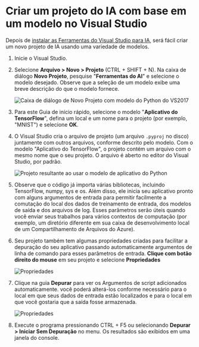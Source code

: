---
---
# <a name="create-an-ai-project-from-a-template-in-visual-studio"></a>Criar um projeto do IA com base em um modelo no Visual Studio

Depois de [instalar as Ferramentas do Visual Studio para IA](installation.md), será fácil criar um novo projeto de IA usando uma variedade de modelos.

1. Inicie o Visual Studio.

2. Selecione **Arquivo > Novo > Projeto** (CTRL + SHIFT + N). Na caixa de diálogo **Novo Projeto**, pesquise "**Ferramentas do AI**" e selecione o modelo desejado. Observe que a seleção de um modelo exibe uma breve descrição do que o modelo fornece.

    ![Caixa de diálogo de Novo Projeto com modelo do Python do VS2017](media/create-project/new-ai-project.png)

3. Para este Guia de início rápido, selecione o modelo "**Aplicativo do TensorFlow**", defina um local e um nome para o projeto (por exemplo, "MNIST") e selecione **OK**.

4. O Visual Studio cria o arquivo de projeto (um arquivo `.pyproj` no disco) juntamente com outros arquivos, conforme descrito pelo modelo. Com o modelo "Aplicativo do TensorFlow", o projeto contém um arquivo com o mesmo nome que o seu projeto. O arquivo é aberto no editor do Visual Studio, por padrão.

    ![Projeto resultante ao usar o modelo de aplicativo do Python](media/create-project/new-tensorflowapp.png)

5. Observe que o código já importa várias bibliotecas, incluindo TensorFlow, numpy, sys e os. Além disso, ele inicia seu aplicativo pronto com alguns argumentos de entrada para permitir facilmente a comutação do local dos dados de treinamento de entrada, dos modelos de saída e dos arquivos de log. Esses parâmetros serão úteis quando você enviar seus trabalhos para vários contextos de computação (por exemplo, um diretório diferente em sua caixa de desenvolvimento local de um Compartilhamento de Arquivos do Azure).

6. Seu projeto também tem algumas propriedades criadas para facilitar a depuração do seu aplicativo passando automaticamente argumentos de linha de comando para esses parâmetros de entrada. **Clique com botão direito do mouse** em seu projeto e selecione **Propriedades**

    ![Propriedades](media/create-project/project-properties.png)

7. Clique na guia **Depurar** para ver os Argumentos de script adicionados automaticamente. você poderá alterá-los conforme necessário para o local em que seus dados de entrada estão localizados e para o local em que você gostaria que a saída fosse armazenada.

    ![Propriedades](media/create-project//project-properties_1.png)

8. Execute o programa pressionando CTRL + F5 ou selecionando **Depurar > Iniciar Sem Depuração** no menu. Os resultados são exibidos em uma janela do console.
